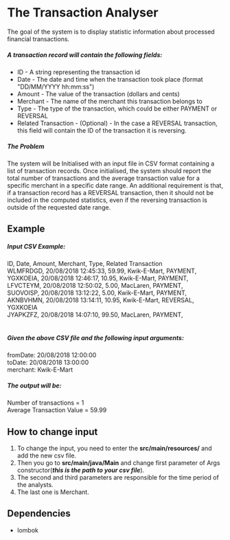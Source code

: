 # The Transaction Analyser
 
The goal of the system is to display statistic information about processed financial transactions.
##### A transaction record will contain the following fields:
- ID - A string representing the transaction id<br>
- Date - The date and time when the transaction took place (format "DD/MM/YYYY hh:mm:ss")<br>
- Amount - The value of the transaction (dollars and cents)<br>
- Merchant - The name of the merchant this transaction belongs to<br>
- Type - The type of the transaction, which could be either PAYMENT or REVERSAL<br>
- Related Transaction - (Optional) - In the case a REVERSAL transaction, this field will contain the ID of the transaction it is reversing.<br>
##### The Problem
The system will be Initialised with an input file in CSV format containing a list of transaction records.
Once initialised, the system should report the total number of transactions and the average transaction value for a specific merchant in a specific date range.
An additional requirement is that, if a transaction record has a REVERSAL transaction, then it should not be included in the computed statistics, even if the reversing transaction is outside of the requested date range.

## Example
##### Input CSV Example:<br>
ID, Date, Amount, Merchant, Type, Related Transaction<br>
WLMFRDGD, 20/08/2018 12:45:33, 59.99, Kwik-E-Mart, PAYMENT,<br>
YGXKOEIA, 20/08/2018 12:46:17, 10.95, Kwik-E-Mart, PAYMENT,<br>
LFVCTEYM, 20/08/2018 12:50:02, 5.00, MacLaren, PAYMENT,<br>
SUOVOISP, 20/08/2018 13:12:22, 5.00, Kwik-E-Mart, PAYMENT,<br>
AKNBVHMN, 20/08/2018 13:14:11, 10.95, Kwik-E-Mart, REVERSAL, YGXKOEIA<br>
JYAPKZFZ, 20/08/2018 14:07:10, 99.50, MacLaren, PAYMENT,<br><br>
##### Given the above CSV file and the following input arguments:
fromDate: 20/08/2018 12:00:00<br>
toDate: 20/08/2018 13:00:00<br>
merchant: Kwik-E-Mart<br>
##### The output will be:
Number of transactions = 1<br>
Average Transaction Value = 59.99

## How to change input
1. To change the input, you need to enter the **src/main/resources/** and add the new csv file.
2. Then you go to **src/main/java/Main** and change first parameter of Args constructor(***this is the path to your csv file***).
3. The second and third parameters are responsible for the time period of the analysts.
4. The last one is Merchant.

## Dependencies
- lombok


